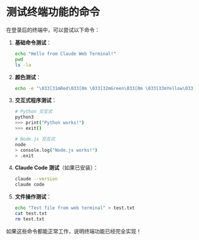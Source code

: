 # 测试终端功能的命令

在登录后的终端中，可以尝试以下命令：

1. **基础命令测试**：
   ```bash
   echo "Hello from Claude Web Terminal!"
   pwd
   ls -la
   ```

2. **颜色测试**：
   ```bash
   echo -e "\033[31mRed\033[0m \033[32mGreen\033[0m \033[33mYellow\033[0m \033[34mBlue\033[0m"
   ```

3. **交互式程序测试**：
   ```bash
   # Python 交互式
   python3
   >>> print("Python works!")
   >>> exit()
   
   # Node.js 交互式
   node
   > console.log("Node.js works!")
   > .exit
   ```

4. **Claude Code 测试**（如果已安装）：
   ```bash
   claude --version
   claude code
   ```

5. **文件操作测试**：
   ```bash
   echo "Test file from web terminal" > test.txt
   cat test.txt
   rm test.txt
   ```

如果这些命令都能正常工作，说明终端功能已经完全实现！
